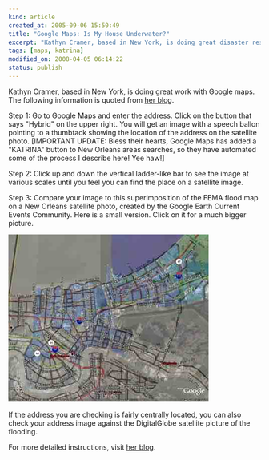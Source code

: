 ```yaml
--- 
kind: article
created_at: 2005-09-06 15:50:49
title: "Google Maps: Is My House Underwater?"
excerpt: "Kathyn Cramer, based in New York, is doing great disaster response work with Google maps."
tags: [maps, katrina]
modified_on: 2008-04-05 06:14:22
status: publish
---
```


Kathyn Cramer, based in New York, is doing great work with Google maps. The following information is quoted from <a href="http://www.kathryncramer.com/kathryn_cramer/2005/09/how_to_find_out.html">her blog</a>. 

Step 1: Go to Google Maps and enter the address. Click on the button that says "Hybrid" on the upper right. You will get an image with a speech ballon pointing to a thumbtack showing the location of the address on the satellite photo.
[IMPORTANT UPDATE: Bless their hearts, Google Maps has added a "KATRINA" button to New Orleans areas searches, so they have automated some of the process I describe here! Yee haw!]

Step 2: Click up and down the vertical ladder-like bar to see the image at various scales until you feel you can find the place on a satellite image.

Step 3: Compare your image to this superimposition of the FEMA flood map on a New Orleans satellite photo, created by the Google Earth Current Events Community. Here is a small version. Click on it for a much bigger picture.

<img alt="nola_fema_floodmap" src="/images/nola_fema_floodmap.jpg"/>

If the address you are checking is fairly centrally located, you can also check your address image against the DigitalGlobe satellite picture of the flooding. 

For more detailed instructions, visit <a href="http://www.kathryncramer.com/kathryn_cramer/2005/09/how_to_find_out.html">her blog</a>.